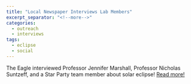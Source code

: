 ```yaml
---
title: "Local Newspaper Interviews Lab Members"
excerpt_separator: "<!--more-->"
categories:
  - outreach
  - interviews
tags:
  - eclipse
  - social
---
```

The Eagle interviewed Professor Jennifer Marshall, Professor Nicholas Suntzeff, and a Star Party team member about solar eclipse! [Read more!](http://www.theeagle.com/news/local/local-groups-to-host-eclipse-watch-parties/article_c6744bf1-a436-5d33-b4bc-0f17376d65f5.html)

